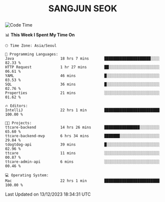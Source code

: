 <h1>
 <p align="center">
   SANGJUN SEOK
 </p>
</h1>

<!--START_SECTION:waka-->
![Code Time](http://img.shields.io/badge/Code%20Time-3%2C094%20hrs%2017%20mins-blue)

📊 **This Week I Spent My Time On** 

```text
🕑︎ Time Zone: Asia/Seoul

💬 Programming Languages: 
Java                     18 hrs 7 mins       █████████████████████░░░░   82.33 % 
HTTP Request             1 hr 27 mins        ██░░░░░░░░░░░░░░░░░░░░░░░   06.61 % 
YAML                     46 mins             █░░░░░░░░░░░░░░░░░░░░░░░░   03.53 % 
SQL                      36 mins             █░░░░░░░░░░░░░░░░░░░░░░░░   02.76 % 
Properties               21 mins             ░░░░░░░░░░░░░░░░░░░░░░░░░   01.62 % 

🔥 Editors: 
IntelliJ                 22 hrs 1 min        █████████████████████████   100.00 % 

🐱‍💻 Projects: 
ttcare-backend           14 hrs 26 mins      ████████████████░░░░░░░░░   65.60 % 
ttcare-backend-mvp       6 hrs 34 mins       ███████░░░░░░░░░░░░░░░░░░   29.84 % 
tdogtdog-api             39 mins             █░░░░░░░░░░░░░░░░░░░░░░░░   02.96 % 
ttcare                   11 mins             ░░░░░░░░░░░░░░░░░░░░░░░░░   00.87 % 
ttcare-admin-api         6 mins              ░░░░░░░░░░░░░░░░░░░░░░░░░   00.46 % 

💻 Operating System: 
Mac                      22 hrs 1 min        █████████████████████████   100.00 % 
```


 Last Updated on 13/12/2023 18:34:31 UTC
<!--END_SECTION:waka-->
